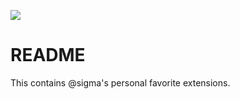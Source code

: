 ![](https://github.com/sigma/sigmapack/workflows/main/badge.svg)

# README

This contains @sigma's personal favorite extensions.
